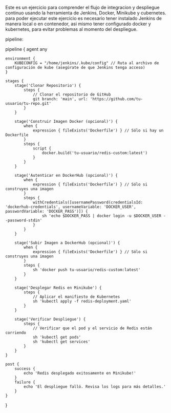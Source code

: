 Este es un ejercicio para comprender el flujo de integracion y despliegue continuo usando la herramienta de Jenkins, Docker, Minikube y cubernetes. 
para poder ejecutar este ejercicio es necesario tener instalado Jenkins de manera local o en contenedor, asi mismo tener configurado docker y kubernetes, para evitar problemas al momento del despliegue.


pipeline:

pipeline {
    agent any
    
    environment {
        KUBECONFIG = "/home/jenkins/.kube/config" // Ruta al archivo de configuración de kube (asegúrate de que Jenkins tenga acceso)
    }
    
    stages {
        stage('Clonar Repositorio') {
            steps {
                // Clonar el repositorio de GitHub
                git branch: 'main', url: 'https://github.com/tu-usuario/tu-repo.git'
            }
        }

        stage('Construir Imagen Docker (opcional)') {
            when {
                expression { fileExists('Dockerfile') } // Sólo si hay un Dockerfile
            }
            steps {
                script {
                    docker.build('tu-usuario/redis-custom:latest')
                }
            }
        }

        stage('Autenticar en DockerHub (opcional)') {
            when {
                expression { fileExists('Dockerfile') } // Sólo si construyes una imagen
            }
            steps {
                withCredentials([usernamePassword(credentialsId: 'dockerhub-credentials', usernameVariable: 'DOCKER_USER', passwordVariable: 'DOCKER_PASS')]) {
                    sh 'echo $DOCKER_PASS | docker login -u $DOCKER_USER --password-stdin'
                }
            }
        }

        stage('Subir Imagen a DockerHub (opcional)') {
            when {
                expression { fileExists('Dockerfile') } // Sólo si construyes una imagen
            }
            steps {
                sh 'docker push tu-usuario/redis-custom:latest'
            }
        }

        stage('Desplegar Redis en Minikube') {
            steps {
                // Aplicar el manifiesto de Kubernetes
                sh 'kubectl apply -f redis-deployment.yaml'
            }
        }
        
        stage('Verificar Despliegue') {
            steps {
                // Verificar que el pod y el servicio de Redis están corriendo
                sh 'kubectl get pods'
                sh 'kubectl get services'
            }
        }
    }

    post {
        success {
            echo 'Redis desplegado exitosamente en Minikube!'
        }
        failure {
            echo 'El despliegue falló. Revisa los logs para más detalles.'
        }
    }
}
